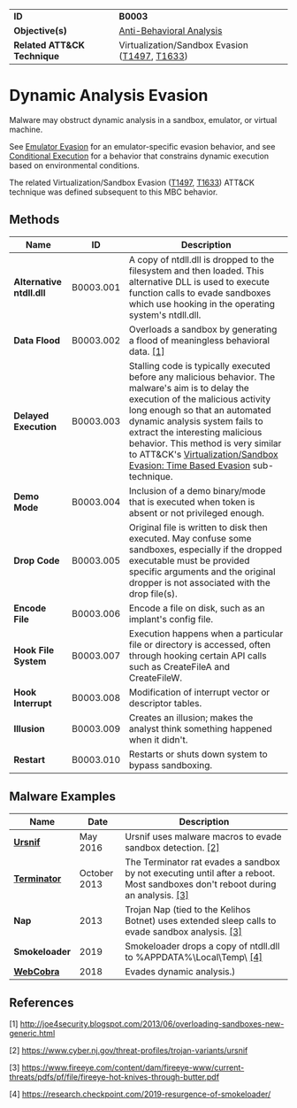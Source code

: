 |||
|---|---|
|**ID**|**B0003**|
|**Objective(s)**|[Anti-Behavioral Analysis](../anti-behavioral-analysis)|
|**Related ATT&CK Technique**|Virtualization/Sandbox Evasion ([T1497](https://attack.mitre.org/techniques/T1497/), [T1633](https://attack.mitre.org/techniques/T1633/))|


Dynamic Analysis Evasion
========================
Malware may obstruct dynamic analysis in a sandbox, emulator, or virtual machine. 

See [Emulator Evasion](../anti-behavioral-analysis/evade-emulator.md) for an  emulator-specific evasion behavior, and see [Conditional Execution](../anti-behavioral-analysis/conditional-execute.md) for a behavior that constrains dynamic execution based on environmental conditions. 

The related Virtualization/Sandbox Evasion ([T1497](https://attack.mitre.org/techniques/T1497/), [T1633](https://attack.mitre.org/techniques/T1633/)) ATT&CK technique was defined subsequent to this MBC behavior.

Methods
-------
|Name|ID|Description|
|---|---|---|
|**Alternative ntdll.dll**|B0003.001|A copy of ntdll.dll is dropped to the filesystem and then loaded. This alternative DLL is used to execute function calls to evade sandboxes which use hooking in the operating system's ntdll.dll.|
|**Data Flood**|B0003.002|Overloads a sandbox by generating a flood of meaningless behavioral data. [[1]](#1)|
|**Delayed Execution**|B0003.003|Stalling code is typically executed before any malicious behavior. The malware's aim is to delay the execution of the malicious activity long enough so that an automated dynamic analysis system fails to extract the interesting malicious behavior. This method is very similar to ATT&CK's [Virtualization/Sandbox Evasion: Time Based Evasion](https://attack.mitre.org/techniques/T1497/003/) sub-technique.|
|**Demo Mode**|B0003.004|Inclusion of a demo binary/mode that is executed when token is absent or not privileged enough.|
|**Drop Code**|B0003.005|Original file is written to disk then executed. May confuse some sandboxes, especially if the dropped executable must be provided specific arguments and the original dropper is not associated with the drop file(s).|
|**Encode File**|B0003.006|Encode a file on disk, such as an implant's config file.|
|**Hook File System**|B0003.007|Execution happens when a particular file or directory is accessed, often through hooking certain API calls such as CreateFileA and CreateFileW.|
|**Hook Interrupt**|B0003.008|Modification of interrupt vector or descriptor tables.|
|**Illusion**|B0003.009|Creates an illusion; makes the analyst think something happened when it didn't.|
|**Restart**|B0003.010|Restarts or shuts down system to bypass sandboxing.|


Malware Examples
----------------
|Name|Date|Description|
|---|---|---|
|[**Ursnif**](../xample-malware/ursnif.md)|May 2016|Ursnif uses malware macros to evade sandbox detection. [[2]](#2)|
|[**Terminator**](../xample-malware/terminator.md)|October 2013|The Terminator rat evades a sandbox by not executing until after a reboot. Most sandboxes don't reboot during an analysis. [[3]](#3)|
|**Nap**|2013|Trojan Nap (tied to the Kelihos Botnet) uses extended sleep calls to evade sandbox analysis. [[3]](#3)|
|**Smokeloader**|2019|Smokeloader drops a copy of ntdll.dll to %APPDATA%\Local\Temp\ [[4]](#4)|
|[**WebCobra**](../xample-malware/webcobra.md)|2018|Evades dynamic analysis.)|

References
----------
<a name="1">[1]</a> http://joe4security.blogspot.com/2013/06/overloading-sandboxes-new-generic.html

<a name="2">[2]</a> https://www.cyber.nj.gov/threat-profiles/trojan-variants/ursnif

<a name="3">[3]</a> https://www.fireeye.com/content/dam/fireeye-www/current-threats/pdfs/pf/file/fireeye-hot-knives-through-butter.pdf

<a name="4">[4]</a> https://research.checkpoint.com/2019-resurgence-of-smokeloader/
